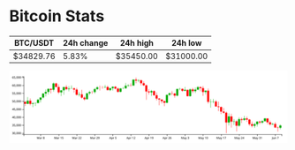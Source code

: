 # Bitcoin Stats

BTC/USDT|24h change|24h high|24h low|
|---|---|---|---|
|$34829.76|5.83%|$35450.00|$31000.00|

<img src="./chart.svg">
